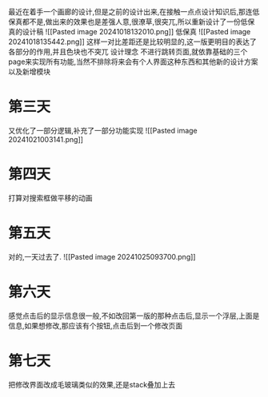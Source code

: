 最近在着手一个画廊的设计,但是之前的设计出来,在接触一点点设计知识后,那连低保真都不是,做出来的效果也是差强人意,很潦草,很突兀,所以重新设计了一份低保真的设计稿
![[Pasted image 20241018132010.png]]
低保真
![[Pasted image 20241018135442.png]]
这样一对比差距还是比较明显的,这一版更明目的表达了各部分的作用,并且色块也不突兀
设计理念
不进行跳转页面,就依靠基础的三个page来实现所有功能,当然不排除将来会有个人界面这种东西和其他新的设计方案以及新增模块
# 第三天
又优化了一部分逻辑,补充了一部分功能实现 
![[Pasted image 20241021003141.png]]
# 第四天
打算对搜索框做平移的动画
# 第五天
对的,一天过去了.
![[Pasted image 20241025093700.png]]
# 第六天
感觉点击后的显示信息很一般,不如改回第一版的那种点击后,显示一个浮层,上面是信息,如果想修改,那应该有个按钮,点击后到一个修改页面
# 第七天
把修改界面改成毛玻璃类似的效果,还是stack叠加上去